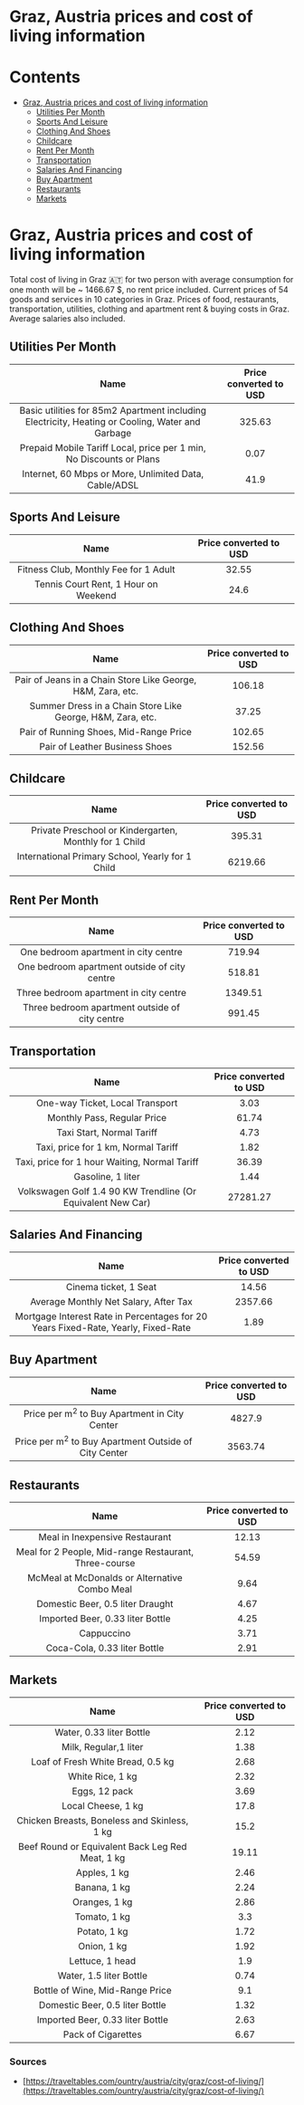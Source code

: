 
Graz, Austria prices and cost of living information
===================================================

Contents
========

* [Graz, Austria prices and cost of living information](#graz-austria-prices-and-cost-of-living-information)
	* [Utilities Per Month](#utilities-per-month)
	* [Sports And Leisure](#sports-and-leisure)
	* [Clothing And Shoes](#clothing-and-shoes)
	* [Childcare](#childcare)
	* [Rent Per Month](#rent-per-month)
	* [Transportation](#transportation)
	* [Salaries And Financing](#salaries-and-financing)
	* [Buy Apartment](#buy-apartment)
	* [Restaurants](#restaurants)
	* [Markets](#markets)

# Graz, Austria prices and cost of living information


Total cost of living in Graz 🇦🇹 for two person with average consumption for one month will be ~ 1466.67 $, no rent price
 included. Current prices of 54 goods and services in 10 categories  in Graz. Prices of food, restaurants, 
transportation, utilities, clothing and apartment rent & buying costs in Graz. Average salaries also included.
## Utilities Per Month
  

|Name|Price converted to USD|
| :---: | :---: |
|Basic utilities for 85m2 Apartment including Electricity, Heating or Cooling, Water and Garbage|325.63|
|Prepaid Mobile Tariff Local, price per 1 min, No Discounts or Plans|0.07|
|Internet, 60 Mbps or More, Unlimited Data, Cable/ADSL|41.9|
  

## Sports And Leisure
  

|Name|Price converted to USD|
| :---: | :---: |
|Fitness Club, Monthly Fee for 1 Adult|32.55|
|Tennis Court Rent, 1 Hour on Weekend|24.6|
  

## Clothing And Shoes
  

|Name|Price converted to USD|
| :---: | :---: |
|Pair of Jeans in a Chain Store Like George, H&M, Zara, etc.|106.18|
|Summer Dress in a Chain Store Like George, H&M, Zara, etc.|37.25|
|Pair of Running Shoes, Mid-Range Price|102.65|
|Pair of Leather Business Shoes|152.56|
  

## Childcare
  

|Name|Price converted to USD|
| :---: | :---: |
|Private Preschool or Kindergarten, Monthly for 1 Child|395.31|
|International Primary School, Yearly for 1 Child|6219.66|
  

## Rent Per Month
  

|Name|Price converted to USD|
| :---: | :---: |
|One bedroom apartment in city centre|719.94|
|One bedroom apartment outside of city centre|518.81|
|Three bedroom apartment in city centre|1349.51|
|Three bedroom apartment outside of city centre|991.45|
  

## Transportation
  

|Name|Price converted to USD|
| :---: | :---: |
|One-way Ticket, Local Transport|3.03|
|Monthly Pass, Regular Price|61.74|
|Taxi Start, Normal Tariff|4.73|
|Taxi, price for 1 km, Normal Tariff|1.82|
|Taxi, price for 1 hour Waiting, Normal Tariff|36.39|
|Gasoline, 1 liter|1.44|
|Volkswagen Golf 1.4 90 KW Trendline (Or Equivalent New Car)|27281.27|
  

## Salaries And Financing
  

|Name|Price converted to USD|
| :---: | :---: |
|Cinema ticket, 1 Seat|14.56|
|Average Monthly Net Salary, After Tax|2357.66|
|Mortgage Interest Rate in Percentages for 20 Years Fixed-Rate, Yearly, Fixed-Rate|1.89|
  

## Buy Apartment
  

|Name|Price converted to USD|
| :---: | :---: |
|Price per m<sup>2</sup> to Buy Apartment in City Center|4827.9|
|Price per m<sup>2</sup> to Buy Apartment Outside of City Center|3563.74|
  

## Restaurants
  

|Name|Price converted to USD|
| :---: | :---: |
|Meal in Inexpensive Restaurant|12.13|
|Meal for 2 People, Mid-range Restaurant, Three-course|54.59|
|McMeal at McDonalds or Alternative Combo Meal|9.64|
|Domestic Beer, 0.5 liter Draught|4.67|
|Imported Beer, 0.33 liter Bottle|4.25|
|Cappuccino|3.71|
|Coca-Cola, 0.33 liter Bottle|2.91|
  

## Markets
  

|Name|Price converted to USD|
| :---: | :---: |
|Water, 0.33 liter Bottle|2.12|
|Milk, Regular,1 liter|1.38|
|Loaf of Fresh White Bread, 0.5 kg|2.68|
|White Rice, 1 kg|2.32|
|Eggs, 12 pack|3.69|
|Local Cheese, 1 kg|17.8|
|Chicken Breasts, Boneless and Skinless, 1 kg|15.2|
|Beef Round or Equivalent Back Leg Red Meat, 1 kg |19.11|
|Apples, 1 kg|2.46|
|Banana, 1 kg|2.24|
|Oranges, 1 kg|2.86|
|Tomato, 1 kg|3.3|
|Potato, 1 kg|1.72|
|Onion, 1 kg|1.92|
|Lettuce, 1 head|1.9|
|Water, 1.5 liter Bottle|0.74|
|Bottle of Wine, Mid-Range Price|9.1|
|Domestic Beer, 0.5 liter Bottle|1.32|
|Imported Beer, 0.33 liter Bottle|2.63|
|Pack of Cigarettes|6.67|
  

### Sources

- [https://traveltables.com/ountry/austria/city/graz/cost-of-living/](https://traveltables.com/ountry/austria/city/graz/cost-of-living/)
